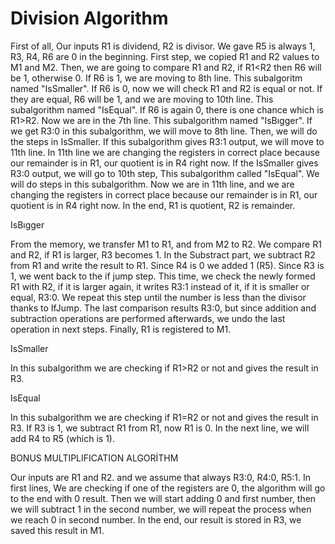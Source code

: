 # Division Algorithm

First of all, Our inputs R1 is dividend, R2 is divisor. We gave R5 is always 1, R3, R4, R6 are 0 in the beginning. 
First step, we copied R1 and R2 values to M1 and M2.
Then, we are going to compare R1 and R2, if R1<R2 then R6 will be 1, otherwise 0. If R6 is 1, we are moving to 8th line. This subalgoritm named "IsSmaller".
If R6 is 0, now we will check R1 and R2 is equal or not. If they are equal, R6 will be 1, and we are moving to 10th line. This subalgorithm named "IsEqual".
If R6 is again 0, there is one chance which is R1>R2. Now we are in the 7th line. This subalgorithm named "IsBıgger". If we get R3:0 in this subalgorithm, we will move to 8th line.
Then, we will do the steps in IsSmaller. If this subalgorithm gives R3:1 output, we will move to 11th line. In 11th line we are changing the registers in correct place because our remainder is in R1, our quotient is in R4 right now.
If the IsSmaller gives R3:0 output, we will go to 10th step, This subalgorithm called "IsEqual". We will do steps in this subalgorithm. 
Now we are in 11th line, and we are changing the registers in correct place because our remainder is in R1, our quotient is in R4 right now.
In the end, R1 is quotient, R2 is remainder.

IsBıgger

From the memory, we transfer M1 to R1, and from M2 to R2. We compare R1 and R2, if R1 is larger, R3 becomes 1. In the Substract part, we subtract R2 from R1 and write the result to R1. Since R4 is 0 we added 1 (R5). Since R3 is 1, we went back to the if jump step. This time, we check the newly formed R1 with R2, if it is larger again, it writes R3:1 instead of it, if it is smaller or equal, R3:0. We repeat this step until the number is less than the divisor thanks to IfJump. The last comparison results R3:0, but since addition and subtraction operations are performed afterwards, we undo the last operation in next steps. Finally, R1 is registered to M1.


IsSmaller

In this subalgorithm we are checking if R1>R2 or not and gives the result in R3.


IsEqual

In this subalgorithm we are checking if R1=R2 or not and gives the result in R3.
If R3 is 1, we subtract R1 from R1, now R1 is 0.
In the next line, we will add R4 to R5 (which is 1).




BONUS MULTIPLIFICATION ALGORİTHM

Our inputs are R1 and R2. and we assume that always R3:0, R4:0, R5:1.
In first lines, We are checking if one of the registers are 0, the algorithm will go to the end with 0 result.
Then we will start adding 0 and first number, then we will subtract 1 in the second number, we will repeat the process when we reach 0 in second number.
In the end, our result is stored in R3, we saved this result in M1.
